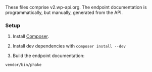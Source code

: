 These files comprise v2.wp-api.org. The endpoint documentation is programmatically, but manually, generated from the API.

### Setup

1. Install [Composer](http://getcomposer.org/).

2. Install dev dependencies with `composer install --dev`

3. Build the endpoint documentation:

```bash
vendor/bin/phake
```
